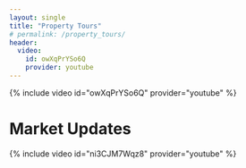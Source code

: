 ```yaml
---
layout: single
title: "Property Tours"
# permalink: /property_tours/
header:
  video:
    id: owXqPrYSo6Q
    provider: youtube
---
```


{% include video id="owXqPrYSo6Q" provider="youtube" %}

# Market Updates
{% include video id="ni3CJM7Wqz8" provider="youtube" %}
